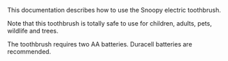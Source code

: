This documentation describes how to use the Snoopy electric toothbrush.

Note that this toothbrush is totally safe to use for children, adults, pets, wildlife and trees.

The toothbrush requires two AA batteries. Duracell batteries are recommended.